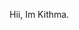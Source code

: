 Hii, Im Kithma.

<!---
Navodyakithma/Navodyakithma is a ✨ special ✨ repository because its `README.md` (this file) appears on your GitHub profile.
You can click the Preview link to take a look at your changes.
--->
